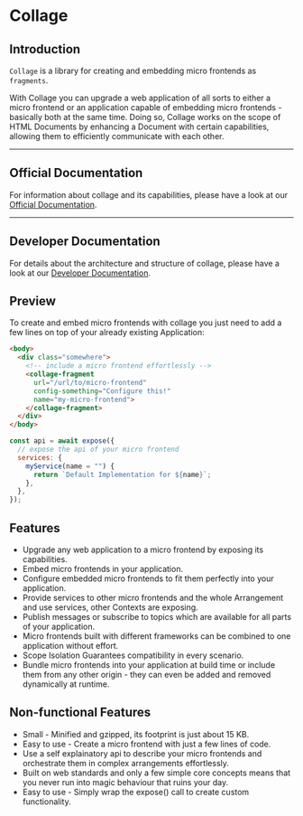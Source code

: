 # Collage

## Introduction

`Collage` is a library for creating and embedding micro frontends as `fragments`.

With Collage you can upgrade a web application of all sorts to either a micro frontend or an application capable of embedding micro frontends - basically both at the same time. Doing so, Collage works on the scope of HTML Documents by enhancing a Document with certain capabilities, allowing them to efficiently communicate with each other.

---
## Official Documentation
For information about collage and its capabilities, please have a look at our [Official Documentation](https://sickag.github.io/collage/).

---
## Developer Documentation
For details about the architecture and structure of collage, please have a look at our [Developer Documentation](./src/DEVELOPER_DOCUMENTATION.md).

## Preview
To create and embed micro frontends with collage you just need to add a few lines on top of your already existing Application:

```html
<body>
  <div class="somewhere">
    <!-- include a micro frontend effortlessly -->
    <collage-fragment
      url="/url/to/micro-frontend"
      config-something="Configure this!"
      name="my-micro-frontend">
    </collage-fragment>
  </div>
</body>
```


```js
const api = await expose({
  // expose the api of your micro frontend
  services: {
    myService(name = "") {
      return `Default Implementation for ${name}`;
    },
  },
});

```

## Features
- Upgrade any web application to a micro frontend by exposing its capabilities.
- Embed micro frontends in your application.
- Configure embedded micro frontends to fit them perfectly into your application.
- Provide services to other micro frontends and the whole Arrangement and use services, other Contexts are exposing.
- Publish messages or subscribe to topics which are available for all parts of your application.
- Micro frontends built with different frameworks can be combined to one application without effort.
- Scope Isolation Guarantees compatibility in every scenario.
- Bundle micro frontends into your application at build time or include them from any other origin - they can even be added and removed dynamically at runtime.
## Non-functional Features
- Small - Minified and gzipped, its footprint is just about 15 KB.
- Easy to use - Create a micro frontend with just a few lines of code.
- Use a self explainatory api to describe your micro frontends and orchestrate them in complex arrangements effortlessly.
- Built on web standards and only a few simple core concepts means that you never run into magic behaviour that ruins your day.
- Easy to use - Simply wrap the expose() call to create custom functionality.
